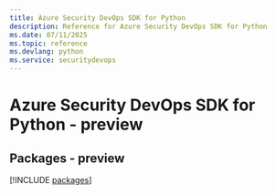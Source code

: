 ```yaml
---
title: Azure Security DevOps SDK for Python
description: Reference for Azure Security DevOps SDK for Python
ms.date: 07/11/2025
ms.topic: reference
ms.devlang: python
ms.service: securitydevops
---
```

# Azure Security DevOps SDK for Python - preview
## Packages - preview
[!INCLUDE [packages](security-devops-index.md)]